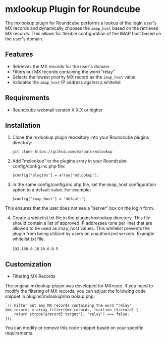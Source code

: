 # mxlookup Plugin for Roundcube

The mxlookup plugin for Roundcube performs a lookup of the login user's MX records and dynamically chooses the `imap_host` based on the retrieved MX records. This allows for flexible configuration of the IMAP host based on the user's domain.

## Features

- Retrieves the MX records for the user's domain
- Filters out MX records containing the word "relay"
- Selects the lowest priority MX record as the `imap_host` value
- Validates the `imap_host` IP address against a whitelist

## Requirements

- Roundcube webmail version X.X.X or higher

## Installation

1. Clone the mxlookup plugin repository into your Roundcube plugins directory:

    `git clone https://github.com/mxroute/mxlookup`
    
2. Add "mxlookup" to the plugins array in your Roundcube config/config.inc.php file:

    `$config['plugins'] = array('mxlookup');`

3. In the same config/config.inc.php file, set the imap_host configuration option to a default value. For example:

    `$config['imap_host'] = 'default';`

This ensures that the user does not see a "server" box on the login form.

4. Create a whitelist.txt file in the plugins/mxlookup directory. This file should contain a list of approved IP addresses (one per line) that are allowed to be used as imap_host values. This whitelist prevents the plugin from being utilized by users on unauthorized servers. Example whitelist.txt file:

    `192.168.0.10`
    `10.0.0.5`

## Customization

- Filtering MX Records

The original mxlookup plugin was developed for MXroute. If you need to modify the filtering of MX records, you can adjust the following code snippet in plugins/mxlookup/mxlookup.php:

    `// Filter out any MX records containing the word "relay"
    $mx_records = array_filter($mx_records, function ($record) {
        return strpos($record['target'], 'relay') === false;
    });`

You can modify or remove this code snippet based on your specific requirements.
